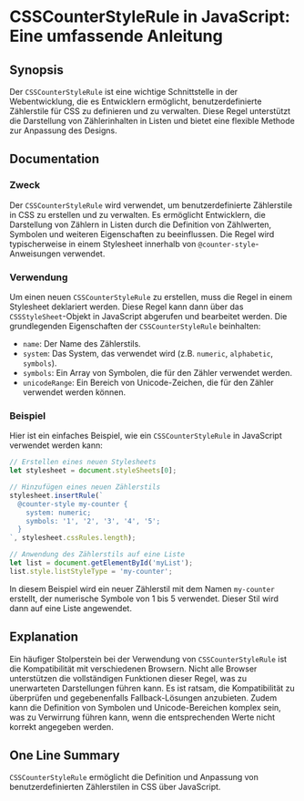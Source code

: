 <!--
Meta Description: # CSSCounterStyleRule in JavaScript: Eine umfassende Anleitung ## Synopsis Der `CSSCounterStyleRule` ist eine wichtige Schnittstelle in der Webentwick...
Meta Keywords: die, von, csscounterstylerule, und, der
-->

# CSSCounterStyleRule in JavaScript: Eine umfassende Anleitung

## Synopsis
Der `CSSCounterStyleRule` ist eine wichtige Schnittstelle in der Webentwicklung, die es Entwicklern ermöglicht, benutzerdefinierte Zählerstile für CSS zu definieren und zu verwalten. Diese Regel unterstützt die Darstellung von Zählerinhalten in Listen und bietet eine flexible Methode zur Anpassung des Designs.

## Documentation
### Zweck
Der `CSSCounterStyleRule` wird verwendet, um benutzerdefinierte Zählerstile in CSS zu erstellen und zu verwalten. Es ermöglicht Entwicklern, die Darstellung von Zählern in Listen durch die Definition von Zählwerten, Symbolen und weiteren Eigenschaften zu beeinflussen. Die Regel wird typischerweise in einem Stylesheet innerhalb von `@counter-style`-Anweisungen verwendet.

### Verwendung
Um einen neuen `CSSCounterStyleRule` zu erstellen, muss die Regel in einem Stylesheet deklariert werden. Diese Regel kann dann über das `CSSStyleSheet`-Objekt in JavaScript abgerufen und bearbeitet werden. Die grundlegenden Eigenschaften der `CSSCounterStyleRule` beinhalten:

- `name`: Der Name des Zählerstils.
- `system`: Das System, das verwendet wird (z.B. `numeric`, `alphabetic`, `symbols`).
- `symbols`: Ein Array von Symbolen, die für den Zähler verwendet werden.
- `unicodeRange`: Ein Bereich von Unicode-Zeichen, die für den Zähler verwendet werden können.

### Beispiel
Hier ist ein einfaches Beispiel, wie ein `CSSCounterStyleRule` in JavaScript verwendet werden kann:

```javascript
// Erstellen eines neuen Stylesheets
let stylesheet = document.styleSheets[0];

// Hinzufügen eines neuen Zählerstils
stylesheet.insertRule(`
  @counter-style my-counter {
    system: numeric;
    symbols: '1', '2', '3', '4', '5';
  }
`, stylesheet.cssRules.length);

// Anwendung des Zählerstils auf eine Liste
let list = document.getElementById('myList');
list.style.listStyleType = 'my-counter';
```

In diesem Beispiel wird ein neuer Zählerstil mit dem Namen `my-counter` erstellt, der numerische Symbole von 1 bis 5 verwendet. Dieser Stil wird dann auf eine Liste angewendet.

## Explanation
Ein häufiger Stolperstein bei der Verwendung von `CSSCounterStyleRule` ist die Kompatibilität mit verschiedenen Browsern. Nicht alle Browser unterstützen die vollständigen Funktionen dieser Regel, was zu unerwarteten Darstellungen führen kann. Es ist ratsam, die Kompatibilität zu überprüfen und gegebenenfalls Fallback-Lösungen anzubieten. Zudem kann die Definition von Symbolen und Unicode-Bereichen komplex sein, was zu Verwirrung führen kann, wenn die entsprechenden Werte nicht korrekt angegeben werden.

## One Line Summary
`CSSCounterStyleRule` ermöglicht die Definition und Anpassung von benutzerdefinierten Zählerstilen in CSS über JavaScript.